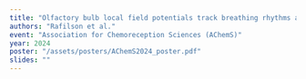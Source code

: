 ```yaml
---
title: "Olfactory bulb local field potentials track breathing rhythms at multiple time scales"
authors: "Rafilson et al."
event: "Association for Chemoreception Sciences (AChemS)"
year: 2024
poster: "/assets/posters/AChemS2024_poster.pdf"
slides: ""
---
```

